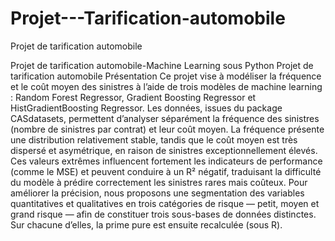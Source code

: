# Projet---Tarification-automobile
Projet de tarification automobile


Projet de tarification automobile-Machine Learning sous Python
Projet de tarification automobile Présentation Ce projet vise à modéliser la fréquence et le coût moyen des sinistres à l’aide de trois modèles de machine learning : Random Forest Regressor, Gradient Boosting Regressor et HistGradientBoosting Regressor.
Les données, issues du package CASdatasets, permettent d’analyser séparément la fréquence des sinistres (nombre de sinistres par contrat) et leur coût moyen. La fréquence présente une distribution relativement stable, tandis que le coût moyen est très dispersé et asymétrique, en raison de sinistres exceptionnellement élevés.
Ces valeurs extrêmes influencent fortement les indicateurs de performance (comme le MSE) et peuvent conduire à un R² négatif, traduisant la difficulté du modèle à prédire correctement les sinistres rares mais coûteux.
Pour améliorer la précision, nous proposons une segmentation des variables quantitatives et qualitatives en trois catégories de risque — petit, moyen et grand risque — afin de constituer trois sous-bases de données distinctes. Sur chacune d’elles, la prime pure est ensuite recalculée (sous R).
